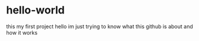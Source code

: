 # hello-world
this my first project
hello im just trying to know what this github is about and how it works

